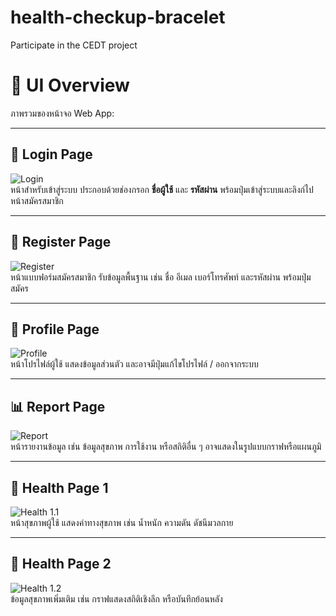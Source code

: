 # health-checkup-bracelet
Participate in the CEDT project

# 📱 UI Overview

ภาพรวมของหน้าจอ Web App:

---

## 🔐 Login Page
![Login](images/login.jpg)  
หน้าสำหรับเข้าสู่ระบบ ประกอบด้วยช่องกรอก **ชื่อผู้ใช้** และ **รหัสผ่าน** พร้อมปุ่มเข้าสู่ระบบและลิงก์ไปหน้าสมัครสมาชิก

---

## 📝 Register Page
![Register](images/register.jpg)  
หน้าแบบฟอร์มสมัครสมาชิก รับข้อมูลพื้นฐาน เช่น ชื่อ อีเมล เบอร์โทรศัพท์ และรหัสผ่าน พร้อมปุ่มสมัคร

---

## 👤 Profile Page
![Profile](images/profile.jpg)  
หน้าโปรไฟล์ผู้ใช้ แสดงข้อมูลส่วนตัว และอาจมีปุ่มแก้ไขโปรไฟล์ / ออกจากระบบ

---

## 📊 Report Page
![Report](images/report.jpg)  
หน้ารายงานข้อมูล เช่น ข้อมูลสุขภาพ การใช้งาน หรือสถิติอื่น ๆ อาจแสดงในรูปแบบกราฟหรือแผนภูมิ

---

## 💖 Health Page 1
![Health 1.1](images/health1.1.jpg)  
หน้าสุขภาพผู้ใช้ แสดงค่าทางสุขภาพ เช่น น้ำหนัก ความดัน ดัชนีมวลกาย

---

## 💖 Health Page 2
![Health 1.2](images/health1.2.jpg)  
ข้อมูลสุขภาพเพิ่มเติม เช่น กราฟแสดงสถิติเชิงลึก หรือบันทึกย้อนหลัง
